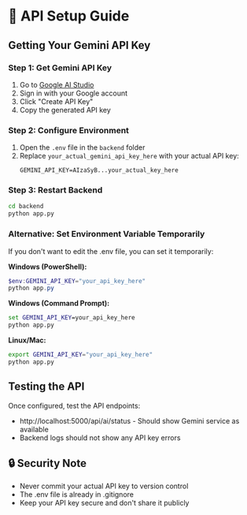 # 🔑 API Setup Guide

## Getting Your Gemini API Key

### Step 1: Get Gemini API Key
1. Go to [Google AI Studio](https://aistudio.google.com/app/apikey)
2. Sign in with your Google account
3. Click "Create API Key"
4. Copy the generated API key

### Step 2: Configure Environment
1. Open the `.env` file in the `backend` folder
2. Replace `your_actual_gemini_api_key_here` with your actual API key:
   ```
   GEMINI_API_KEY=AIzaSyB...your_actual_key_here
   ```

### Step 3: Restart Backend
```bash
cd backend
python app.py
```

### Alternative: Set Environment Variable Temporarily
If you don't want to edit the .env file, you can set it temporarily:

**Windows (PowerShell):**
```powershell
$env:GEMINI_API_KEY="your_api_key_here"
python app.py
```

**Windows (Command Prompt):**
```cmd
set GEMINI_API_KEY=your_api_key_here
python app.py
```

**Linux/Mac:**
```bash
export GEMINI_API_KEY="your_api_key_here"
python app.py
```

## Testing the API
Once configured, test the API endpoints:
- http://localhost:5000/api/ai/status - Should show Gemini service as available
- Backend logs should not show any API key errors

## 🔒 Security Note
- Never commit your actual API key to version control
- The .env file is already in .gitignore
- Keep your API key secure and don't share it publicly
